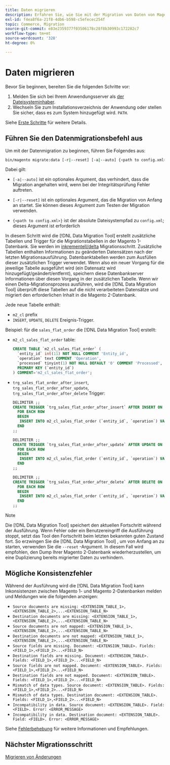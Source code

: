 ```yaml
---
title: Daten migrieren
description: Erfahren Sie, wie Sie mit der Migration von Daten von Magento 1 auf Magento 2 beginnen können. [!DNL Data Migration Tool].
exl-id: f4ea8f6a-21f8-4db6-b598-c5efecec254f
topic: Commerce, Migration
source-git-commit: e83e2359377f03506178c28f8b30993c172282c7
workflow-type: tm+mt
source-wordcount: '328'
ht-degree: 0%

---
```


# Daten migrieren

Bevor Sie beginnen, bereiten Sie die folgenden Schritte vor:

1. Melden Sie sich bei Ihrem Anwendungsserver als [der Dateisysteminhaber](../../../installation/prerequisites/file-system/overview.md).
1. Wechseln Sie zum Installationsverzeichnis der Anwendung oder stellen Sie sicher, dass es zum System hinzugefügt wird. `PATH`.

Siehe [Erste Schritte](overview.md#first-steps) für weitere Details.

## Führen Sie den Datenmigrationsbefehl aus

Um mit der Datenmigration zu beginnen, führen Sie Folgendes aus:

```bash
bin/magento migrate:data [-r|--reset] [-a|--auto] {<path to config.xml>}
```

Dabei gilt:

* `[-a|--auto]` ist ein optionales Argument, das verhindert, dass die Migration angehalten wird, wenn bei der Integritätsprüfung Fehler auftreten.

* `[-r|--reset]` ist ein optionales Argument, das die Migration von Anfang an startet. Sie können dieses Argument zum Testen der Migration verwenden.

* `{<path to config.xml>}` ist der absolute Dateisystempfad zu `config.xml`; dieses Argument ist erforderlich

In diesem Schritt wird die [!DNL Data Migration Tool] erstellt zusätzliche Tabellen und Trigger für die Migrationstabellen in der Magento 1-Datenbank. Sie werden im [inkrementell/delta](delta.md) Migrationsschritt. Zusätzliche Tabellen enthalten Informationen zu geänderten Datensätzen nach der letzten Migrationsausführung. Datenbanktabellen werden zum Ausfüllen dieser zusätzlichen Trigger verwendet. Wenn also ein neuer Vorgang für die jeweilige Tabelle ausgeführt wird (ein Datensatz wird hinzugefügt/geändert/entfernt), speichern diese Datenbankserver Informationen über diesen Vorgang in der zusätzlichen Tabelle. Wenn wir einen Delta-Migrationsprozess ausführen, wird die [!DNL Data Migration Tool] überprüft diese Tabellen auf die nicht verarbeiteten Datensätze und migriert den erforderlichen Inhalt in die Magento 2-Datenbank.

Jede neue Tabelle enthält:

* `m2_cl` prefix
* `INSERT`, `UPDATE`, `DELETE` Ereignis-Trigger.

Beispiel: für die `sales_flat_order` die [!DNL Data Migration Tool] erstellt:

* `m2_cl_sales_flat_order` table:

  ```sql
  CREATE TABLE `m2_cl_sales_flat_order` (
    `entity_id` int(11) NOT NULL COMMENT 'Entity_id',
    `operation` text COMMENT 'Operation',
    `processed` tinyint(1) NOT NULL DEFAULT '0' COMMENT 'Processed',
    PRIMARY KEY (`entity_id`)
  ) COMMENT='m2_cl_sales_flat_order';
  ```

* `trg_sales_flat_order_after_insert`, `trg_sales_flat_order_after_update`, `trg_sales_flat_order_after_delete` Trigger:

  ```sql
  DELIMITER ;;
  CREATE TRIGGER `trg_sales_flat_order_after_insert` AFTER INSERT ON `sales_flat_order`
    FOR EACH ROW
    BEGIN
     INSERT INTO m2_cl_sales_flat_order (`entity_id`, `operation`) VALUES (NEW.entity_id, 'INSERT')ON DUPLICATE KEY UPDATE operation = 'INSERT';
    END
  ;;
  
  DELIMITER ;;
  CREATE TRIGGER `trg_sales_flat_order_after_update` AFTER UPDATE ON `sales_flat_order`
    FOR EACH ROW
    BEGIN
     INSERT INTO m2_cl_sales_flat_order (`entity_id`, `operation`) VALUES (NEW.entity_id, 'UPDATE') ON DUPLICATE KEY UPDATE operation = 'UPDATE';
    END
  ;;
  
  DELIMITER ;;
  CREATE TRIGGER `trg_sales_flat_order_after_delete` AFTER DELETE ON `sales_flat_order`
    FOR EACH ROW
    BEGIN
     INSERT INTO m2_cl_sales_flat_order (`entity_id`, `operation`) VALUES (OLD.entity_id, 'DELETE')ON DUPLICATE KEY UPDATE operation = 'DELETE';
    END
  ;;
  ```

>[!NOTE]
>
>Die [!DNL Data Migration Tool] speichert den aktuellen Fortschritt während der Ausführung. Wenn Fehler oder ein Benutzereingriff die Ausführung stoppt, setzt das Tool den Fortschritt beim letzten bekannten guten Zustand fort. So erzwingen Sie die [!DNL Data Migration Tool] , um von Anfang an zu starten, verwenden Sie die `--reset` -Argument. In diesem Fall wird empfohlen, den Dump Ihrer Magento 2-Datenbank wiederherzustellen, um eine Duplizierung bereits migrierter Daten zu verhindern.


## Mögliche Konsistenzfehler

Während der Ausführung wird die [!DNL Data Migration Tool] kann Inkonsistenzen zwischen Magento 1- und Magento 2-Datenbanken melden und Meldungen wie die folgenden anzeigen:

* `Source documents are missing: <EXTENSION_TABLE_1>,<EXTENSION_TABLE_2>,...<EXTENSION_TABLE_N>`
* `Destination documents are missing: <EXTENSION_TABLE_1>,<EXTENSION_TABLE_2>,...<EXTENSION_TABLE_N>`
* `Source documents are not mapped: <EXTENSION_TABLE_1>,<EXTENSION_TABLE_2>,...<EXTENSION_TABLE_N>`
* `Destination documents are not mapped: <EXTENSION_TABLE_1>,<EXTENSION_TABLE_2>,...<EXTENSION_TABLE_N>`
* `Source fields are missing. Document: <EXTENSION_TABLE>. Fields: <FIELD_1>,<FIELD_2>...<FIELD_N>`
* `Destination fields are missing. Document: <EXTENSION_TABLE>. Fields: <FIELD_1>,<FIELD_2>...<FIELD_N>`
* `Source fields are not mapped. Document: <EXTENSION_TABLE>. Fields: <FIELD_1>,<FIELD_2>...<FIELD_N>`
* `Destination fields are not mapped. Document: <EXTENSION_TABLE>. Fields: <FIELD_1>,<FIELD_2>...<FIELD_N>`
* `Mismatch of data types. Source document: <EXTENSION_TABLE>. Fields: <FIELD_1>,<FIELD_2>...<FIELD_N>`
* `Mismatch of data types. Destination document: <EXTENSION_TABLE>. Fields: <FIELD_1>,<FIELD_2>...<FIELD_N>`
* `Incompatibility in data. Source document: <EXTENSION_TABLE>. Field: <FIELD>. Error: <ERROR_MESSAGE>`
* `Incompatibility in data. Destination document: <EXTENSION_TABLE>. Field: <FIELD>. Error: <ERROR_MESSAGE>`

Siehe [Fehlerbehebung](https://support.magento.com/hc/en-us/articles/360033020451) für weitere Informationen und Empfehlungen.

## Nächster Migrationsschritt

[Migrieren von Änderungen](delta.md)
